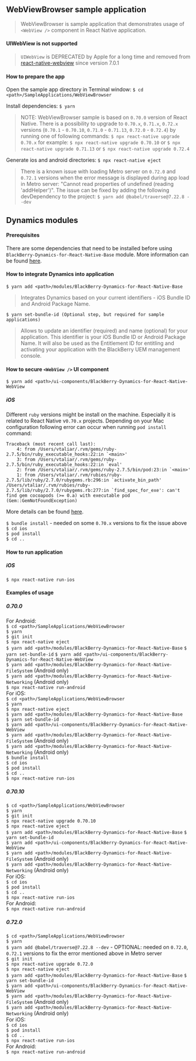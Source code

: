 ## WebViewBrowser sample application
> WebViewBrowser is sample application that demonstrates usage of `<WebView />` component in React Native application.

#### UIWebView is not supported
> `UIWebView` is DEPRECATED by Apple for a long time and removed from [react-native-webview](https://github.com/react-native-community/react-native-webview) since version 7.0.1

#### How to prepare the app
Open the sample app directory in Terminal window:
`$ cd <path>/SampleApplications/WebViewBrowser`

Install dependencies:
`$ yarn`

> NOTE: WebViewBrowser sample is based on `0.70.0` version of React Native. There is a possibility to upgrade to `0.70.x`, `0.71.x`, `0.72.x` versions (`0.70.1` - `0.70.10`, `0.71.0` - `0.71.13`, `0.72.0` - `0.72.4`) by running one of following commands:
`$ npx react-native upgrade 0.70.x`
for example:
`$ npx react-native upgrade 0.70.10`
or
`$ npx react-native upgrade 0.71.13`
or
`$ npx react-native upgrade 0.72.4`

Generate ios and android directories:
`$ npx react-native eject`

> There is a known issue with loading Metro server on `0.72.0` and `0.72.1` versions when the error message is displayed during app load in Metro server: "Cannot read properties of undefined (reading 'addHelper')". The issue can be fixed by adding the following devDependency to the project:
`$ yarn add @babel/traverse@7.22.8 --dev`

## Dynamics modules
#### Prerequisites
There are some dependencies that need to be installed before using `BlackBerry-Dynamics-for-React-Native-Base` module. More information can be found [here](https://github.com/blackberry/BlackBerry-Dynamics-React-Native-SDK/tree/master/modules/BlackBerry-Dynamics-for-React-Native-Base#Preconditions).
#### How to integrate Dynamics into application
	$ yarn add <path>/modules/BlackBerry-Dynamics-for-React-Native-Base
> Integrates Dynamics based on your current identifiers - iOS Bundle ID and Android Package Name.

	$ yarn set-bundle-id (Optional step, but required for sample applications)

> Allows to update an identifier (required) and name (optional) for your application. This identifier is your iOS Bundle ID or Android Package Name. It will also be used as the Entitlement ID for entitling and activating your application with the BlackBerry UEM management console.

#### How to secure `<WebView />` UI component
	$ yarn add <path>/ui-components/BlackBerry-Dynamics-for-React-Native-WebView

##### iOS
Different `ruby` versions might be install on the machine. Especially it is related to React Native v`0.70.x` projects.
Depending on your Mac configuration following error can occur when running `pod install` command:
```
Traceback (most recent call last):
	4: from /Users/vtaliar/.rvm/gems/ruby-2.7.5/bin/ruby_executable_hooks:22:in `<main>'
	3: from /Users/vtaliar/.rvm/gems/ruby-2.7.5/bin/ruby_executable_hooks:22:in `eval'
	2: from /Users/vtaliar/.rvm/gems/ruby-2.7.5/bin/pod:23:in `<main>'
	1: from /Users/vtaliar/.rvm/rubies/ruby-2.7.5/lib/ruby/2.7.0/rubygems.rb:296:in `activate_bin_path'
/Users/vtaliar/.rvm/rubies/ruby-2.7.5/lib/ruby/2.7.0/rubygems.rb:277:in `find_spec_for_exe': can't find gem cocoapods (>= 0.a) with executable pod (Gem::GemNotFoundException)
```
More details can be found [here](https://medium.com/@pk60905/bundle-install-and-bundle-update-80f3d6f52214).

`$ bundle install` - needed on some `0.70.x` versions to fix the issue above  
`$ cd ios`  
`$ pod install`  
`$ cd ..`

#### How to run application
##### iOS
`$ npx react-native run-ios`

#### Examples of usage
##### 0.70.0
For Android:  
`$ cd <path>/SampleApplications/WebViewBrowser`  
`$ yarn`  
`$ git init`  
`$ npx react-native eject`  
`$ yarn add <path>/modules/BlackBerry-Dynamics-for-React-Native-Base`
`$ yarn set-bundle-id`
`$ yarn add <path>/ui-components/BlackBerry-Dynamics-for-React-Native-WebView`  
`$ yarn add <path>/modules/BlackBerry-Dynamics-for-React-Native-FileSystem` (Android only)  
`$ yarn add <path>/modules/BlackBerry-Dynamics-for-React-Native-Networking` (Android only)  
`$ npx react-native run-android`  
For iOS:  
`$ cd <path>/SampleApplications/WebViewBrowser`  
`$ yarn`  
`$ npx react-native eject`  
`$ yarn add <path>/modules/BlackBerry-Dynamics-for-React-Native-Base`  
`$ yarn set-bundle-id`  
`$ yarn add <path>/ui-components/BlackBerry-Dynamics-for-React-Native-WebView`  
`$ yarn add <path>/modules/BlackBerry-Dynamics-for-React-Native-FileSystem` (Android only)  
`$ yarn add <path>/modules/BlackBerry-Dynamics-for-React-Native-Networking` (Android only)  
`$ bundle install`  
`$ cd ios`  
`$ pod install`  
`$ cd ..`  
`$ npx react-native run-ios`  
##### 0.70.10
`$ cd <path>/SampleApplications/WebViewBrowser`  
`$ yarn`  
`$ git init`  
`$ npx react-native upgrade 0.70.10`  
`$ npx react-native eject`  
`$ yarn add <path>/modules/BlackBerry-Dynamics-for-React-Native-Base`
`$ yarn set-bundle-id`  
`$ yarn add <path>/ui-components/BlackBerry-Dynamics-for-React-Native-WebView`   
`$ yarn add <path>/modules/BlackBerry-Dynamics-for-React-Native-FileSystem` (Android only)  
`$ yarn add <path>/modules/BlackBerry-Dynamics-for-React-Native-Networking` (Android only)  
For iOS:  
`$ cd ios`  
`$ pod install`  
`$ cd ..`  
`$ npx react-native run-ios`  
For Android:  
`$ npx react-native run-android`
##### 0.72.0
`$ cd <path>/SampleApplications/WebViewBrowser`  
`$ yarn`  
`$ yarn add @babel/traverse@7.22.8 --dev` - OPTIONAL: needed on `0.72.0`, `0.72.1` versions to fix the error mentioned above in Metro server  
`$ git init`  
`$ npx react-native upgrade 0.72.0`  
`$ npx react-native eject`  
`$ yarn add <path>/modules/BlackBerry-Dynamics-for-React-Native-Base`
`$ yarn set-bundle-id`  
`$ yarn add <path>/ui-components/BlackBerry-Dynamics-for-React-Native-WebView`   
`$ yarn add <path>/modules/BlackBerry-Dynamics-for-React-Native-FileSystem` (Android only)  
`$ yarn add <path>/modules/BlackBerry-Dynamics-for-React-Native-Networking` (Android only)  
For iOS:  
`$ cd ios`  
`$ pod install`  
`$ cd ..`  
`$ npx react-native run-ios`  
For Android:  
`$ npx react-native run-android`

